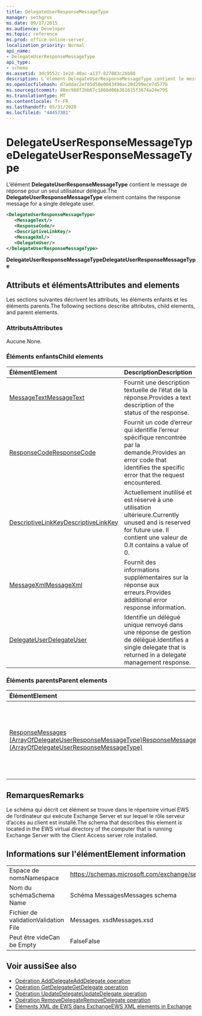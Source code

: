 ```yaml
---
title: DelegateUserResponseMessageType
manager: sethgros
ms.date: 09/17/2015
ms.audience: Developer
ms.topic: reference
ms.prod: office-online-server
localization_priority: Normal
api_name:
- DelegateUserResponseMessageType
api_type:
- schema
ms.assetid: 3dc9552c-1e2d-40ac-a137-827883c2bb88
description: L’élément DelegateUserResponseMessageType contient le message de réponse pour un seul utilisateur délégué.
ms.openlocfilehash: d7addac2ef05d50e0043490ac20d299ece7d577b
ms.sourcegitcommit: 88ec988f2bb67c1866d06b361615f3674a24e795
ms.translationtype: MT
ms.contentlocale: fr-FR
ms.lasthandoff: 05/31/2020
ms.locfileid: "44457381"
---
```

# <a name="delegateuserresponsemessagetype"></a><span data-ttu-id="3674e-103">DelegateUserResponseMessageType</span><span class="sxs-lookup"><span data-stu-id="3674e-103">DelegateUserResponseMessageType</span></span>

<span data-ttu-id="3674e-104">L’élément **DelegateUserResponseMessageType** contient le message de réponse pour un seul utilisateur délégué.</span><span class="sxs-lookup"><span data-stu-id="3674e-104">The **DelegateUserResponseMessageType** element contains the response message for a single delegate user.</span></span> 
  
```xml
<DelegateUserResponseMessageType>
   <MessageText/>
   <ResponseCode/>
   <DescriptiveLinkKey/>
   <MessageXml/>
   <DelegateUser/>
</DelegateUserResponseMessageType>
```

<span data-ttu-id="3674e-105">**DelegateUserResponseMessageType**</span><span class="sxs-lookup"><span data-stu-id="3674e-105">**DelegateUserResponseMessageType**</span></span>

## <a name="attributes-and-elements"></a><span data-ttu-id="3674e-106">Attributs et éléments</span><span class="sxs-lookup"><span data-stu-id="3674e-106">Attributes and elements</span></span>

<span data-ttu-id="3674e-107">Les sections suivantes décrivent les attributs, les éléments enfants et les éléments parents.</span><span class="sxs-lookup"><span data-stu-id="3674e-107">The following sections describe attributes, child elements, and parent elements.</span></span>
  
### <a name="attributes"></a><span data-ttu-id="3674e-108">Attributs</span><span class="sxs-lookup"><span data-stu-id="3674e-108">Attributes</span></span>

<span data-ttu-id="3674e-109">Aucune.</span><span class="sxs-lookup"><span data-stu-id="3674e-109">None.</span></span>
  
### <a name="child-elements"></a><span data-ttu-id="3674e-110">Éléments enfants</span><span class="sxs-lookup"><span data-stu-id="3674e-110">Child elements</span></span>

|<span data-ttu-id="3674e-111">**Élément**</span><span class="sxs-lookup"><span data-stu-id="3674e-111">**Element**</span></span>|<span data-ttu-id="3674e-112">**Description**</span><span class="sxs-lookup"><span data-stu-id="3674e-112">**Description**</span></span>|
|:-----|:-----|
|[<span data-ttu-id="3674e-113">MessageText</span><span class="sxs-lookup"><span data-stu-id="3674e-113">MessageText</span></span>](messagetext.md) <br/> |<span data-ttu-id="3674e-114">Fournit une description textuelle de l’état de la réponse.</span><span class="sxs-lookup"><span data-stu-id="3674e-114">Provides a text description of the status of the response.</span></span>  <br/> |
|[<span data-ttu-id="3674e-115">ResponseCode</span><span class="sxs-lookup"><span data-stu-id="3674e-115">ResponseCode</span></span>](responsecode.md) <br/> |<span data-ttu-id="3674e-116">Fournit un code d’erreur qui identifie l’erreur spécifique rencontrée par la demande.</span><span class="sxs-lookup"><span data-stu-id="3674e-116">Provides an error code that identifies the specific error that the request encountered.</span></span>  <br/> |
|[<span data-ttu-id="3674e-117">DescriptiveLinkKey</span><span class="sxs-lookup"><span data-stu-id="3674e-117">DescriptiveLinkKey</span></span>](descriptivelinkkey.md) <br/> |<span data-ttu-id="3674e-118">Actuellement inutilisé et est réservé à une utilisation ultérieure.</span><span class="sxs-lookup"><span data-stu-id="3674e-118">Currently unused and is reserved for future use.</span></span> <span data-ttu-id="3674e-119">Il contient une valeur de 0.</span><span class="sxs-lookup"><span data-stu-id="3674e-119">It contains a value of 0.</span></span>  <br/> |
|[<span data-ttu-id="3674e-120">MessageXml</span><span class="sxs-lookup"><span data-stu-id="3674e-120">MessageXml</span></span>](messagexml.md) <br/> |<span data-ttu-id="3674e-121">Fournit des informations supplémentaires sur la réponse aux erreurs.</span><span class="sxs-lookup"><span data-stu-id="3674e-121">Provides additional error response information.</span></span>  <br/> |
|[<span data-ttu-id="3674e-122">DelegateUser</span><span class="sxs-lookup"><span data-stu-id="3674e-122">DelegateUser</span></span>](delegateuser.md) <br/> |<span data-ttu-id="3674e-123">Identifie un délégué unique renvoyé dans une réponse de gestion de délégué.</span><span class="sxs-lookup"><span data-stu-id="3674e-123">Identifies a single delegate that is returned in a delegate management response.</span></span>  <br/> |
   
### <a name="parent-elements"></a><span data-ttu-id="3674e-124">Éléments parents</span><span class="sxs-lookup"><span data-stu-id="3674e-124">Parent elements</span></span>

|<span data-ttu-id="3674e-125">**Élément**</span><span class="sxs-lookup"><span data-stu-id="3674e-125">**Element**</span></span>|<span data-ttu-id="3674e-126">**Description**</span><span class="sxs-lookup"><span data-stu-id="3674e-126">**Description**</span></span>|
|:-----|:-----|
|[<span data-ttu-id="3674e-127">ResponseMessages (ArrayOfDelegateUserResponseMessageType)</span><span class="sxs-lookup"><span data-stu-id="3674e-127">ResponseMessages (ArrayOfDelegateUserResponseMessageType)</span></span>](responsemessages-arrayofdelegateuserresponsemessagetype.md) <br/> |<span data-ttu-id="3674e-128">Contient les messages de réponse pour une demande de gestion des délégués des services Web Exchange.</span><span class="sxs-lookup"><span data-stu-id="3674e-128">Contains the response messages for an Exchange Web Services delegate management request.</span></span>  <br/> |
   
## <a name="remarks"></a><span data-ttu-id="3674e-129">Remarques</span><span class="sxs-lookup"><span data-stu-id="3674e-129">Remarks</span></span>

<span data-ttu-id="3674e-130">Le schéma qui décrit cet élément se trouve dans le répertoire virtuel EWS de l’ordinateur qui exécute Exchange Server et sur lequel le rôle serveur d’accès au client est installé.</span><span class="sxs-lookup"><span data-stu-id="3674e-130">The schema that describes this element is located in the EWS virtual directory of the computer that is running Exchange Server with the Client Access server role installed.</span></span>
  
## <a name="element-information"></a><span data-ttu-id="3674e-131">Informations sur l'élément</span><span class="sxs-lookup"><span data-stu-id="3674e-131">Element information</span></span>

|||
|:-----|:-----|
|<span data-ttu-id="3674e-132">Espace de noms</span><span class="sxs-lookup"><span data-stu-id="3674e-132">Namespace</span></span>  <br/> |https://schemas.microsoft.com/exchange/services/2006/messages  <br/> |
|<span data-ttu-id="3674e-133">Nom du schéma</span><span class="sxs-lookup"><span data-stu-id="3674e-133">Schema Name</span></span>  <br/> |<span data-ttu-id="3674e-134">Schéma Messages</span><span class="sxs-lookup"><span data-stu-id="3674e-134">Messages schema</span></span>  <br/> |
|<span data-ttu-id="3674e-135">Fichier de validation</span><span class="sxs-lookup"><span data-stu-id="3674e-135">Validation File</span></span>  <br/> |<span data-ttu-id="3674e-136">Messages. xsd</span><span class="sxs-lookup"><span data-stu-id="3674e-136">Messages.xsd</span></span>  <br/> |
|<span data-ttu-id="3674e-137">Peut être vide</span><span class="sxs-lookup"><span data-stu-id="3674e-137">Can be Empty</span></span>  <br/> |<span data-ttu-id="3674e-138">False</span><span class="sxs-lookup"><span data-stu-id="3674e-138">False</span></span>  <br/> |
   
## <a name="see-also"></a><span data-ttu-id="3674e-139">Voir aussi</span><span class="sxs-lookup"><span data-stu-id="3674e-139">See also</span></span>

- [<span data-ttu-id="3674e-140">Opération AddDelegate</span><span class="sxs-lookup"><span data-stu-id="3674e-140">AddDelegate operation</span></span>](adddelegate-operation.md)  
- [<span data-ttu-id="3674e-141">Opération GetDelegate</span><span class="sxs-lookup"><span data-stu-id="3674e-141">GetDelegate operation</span></span>](getdelegate-operation.md) 
- [<span data-ttu-id="3674e-142">Opération UpdateDelegate</span><span class="sxs-lookup"><span data-stu-id="3674e-142">UpdateDelegate operation</span></span>](updatedelegate-operation.md)  
- [<span data-ttu-id="3674e-143">Opération RemoveDelegate</span><span class="sxs-lookup"><span data-stu-id="3674e-143">RemoveDelegate operation</span></span>](removedelegate-operation.md)
- [<span data-ttu-id="3674e-144">Éléments XML de EWS dans Exchange</span><span class="sxs-lookup"><span data-stu-id="3674e-144">EWS XML elements in Exchange</span></span>](ews-xml-elements-in-exchange.md)

